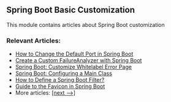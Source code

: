 ## Spring Boot Basic Customization

This module contains articles about Spring Boot customization

### Relevant Articles:

 - [How to Change the Default Port in Spring Boot](https://www.baeldung.com/spring-boot-change-port)
 - [Create a Custom FailureAnalyzer with Spring Boot](https://www.baeldung.com/spring-boot-failure-analyzer)
 - [Spring Boot: Customize Whitelabel Error Page](https://www.baeldung.com/spring-boot-custom-error-page)
 - [Spring Boot: Configuring a Main Class](https://www.baeldung.com/spring-boot-main-class)
 - [How to Define a Spring Boot Filter?](https://www.baeldung.com/spring-boot-add-filter)
 - [Guide to the Favicon in Spring Boot](https://www.baeldung.com/spring-boot-favicon)
 - More articles: [[next -->]](/spring-boot-modules/spring-boot-basic-customization-2)
